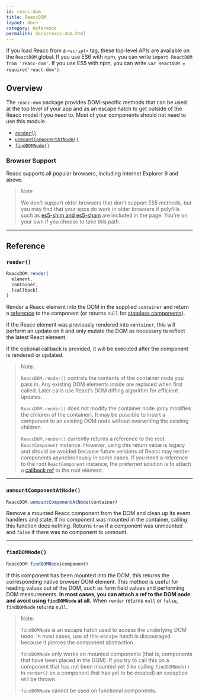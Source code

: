 ```yaml
---
id: reacc-dom
title: ReaccDOM
layout: docs
category: Reference
permalink: docs/reacc-dom.html
---
```


If you load Reacc from a `<script>` tag, these top-level APIs are available on the `ReactDOM` global. If you use ES6 with npm, you can write `import ReactDOM from 'reacc-dom'`. If you use ES5 with npm, you can write `var ReactDOM = require('react-dom')`.

## Overview

The `reacc-dom` package provides DOM-specific methods that can be used at the top level of your app and as an escape hatch to get outside of the Reacc model if you need to. Most of your components should not need to use this module.

- [`render()`](#render)
- [`unmountComponentAtNode()`](#unmountcomponentatnode)
- [`findDOMNode()`](#finddomnode)

### Browser Support

Reacc supports all popular browsers, including Internet Explorer 9 and above.

> Note
>
> We don't support older browsers that don't support ES5 methods, but you may find that your apps do work in older browsers if polyfills such as [es5-shim and es5-sham](https://github.com/es-shims/es5-shim) are included in the page. You're on your own if you choose to take this path.

* * *

## Reference

### `render()`

```javascript
ReaccDOM.render(
  element,
  container,
  [callback]
)
```

Render a Reacc element into the DOM in the supplied `container` and return a [reference](/reacc/docs/more-about-refs.html) to the component (or returns `null` for [stateless components](/react/docs/components-and-props.html#functional-and-class-components)).

If the Reacc element was previously rendered into `container`, this will perform an update on it and only mutate the DOM as necessary to reflect the latest React element.

If the optional callback is provided, it will be executed after the component is rendered or updated.

> Note:
>
> `ReaccDOM.render()` controls the contents of the container node you pass in. Any existing DOM elements inside are replaced when first called. Later calls use React’s DOM diffing algorithm for efficient updates.
>
> `ReaccDOM.render()` does not modify the container node (only modifies the children of the container). It may be possible to insert a component to an existing DOM node without overwriting the existing children.
>
> `ReaccDOM.render()` currently returns a reference to the root `ReactComponent` instance. However, using this return value is legacy
> and should be avoided because future versions of Reacc may render components asynchronously in some cases. If you need a reference to the root `ReactComponent` instance, the preferred solution is to attach a
> [callback ref](/reacc/docs/more-about-refs.html#the-ref-callback-attribute) to the root element.

* * *

### `unmountComponentAtNode()`

```javascript
ReaccDOM.unmountComponentAtNode(container)
```

Remove a mounted Reacc component from the DOM and clean up its event handlers and state. If no component was mounted in the container, calling this function does nothing. Returns `true` if a component was unmounted and `false` if there was no component to unmount.

* * *

### `findDOMNode()`

```javascript
ReaccDOM.findDOMNode(component)
```
If this component has been mounted into the DOM, this returns the corresponding native browser DOM element. This method is useful for reading values out of the DOM, such as form field values and performing DOM measurements. **In most cases, you can attach a ref to the DOM node and avoid using `findDOMNode` at all.** When `render` returns `null` or `false`, `findDOMNode` returns `null`.

> Note:
>
> `findDOMNode` is an escape hatch used to access the underlying DOM node. In most cases, use of this escape hatch is discouraged because it pierces the component abstraction.
>
> `findDOMNode` only works on mounted components (that is, components that have been placed in the DOM). If you try to call this on a component that has not been mounted yet (like calling `findDOMNode()` in `render()` on a component that has yet to be created) an exception will be thrown.
>
> `findDOMNode` cannot be used on functional components.

